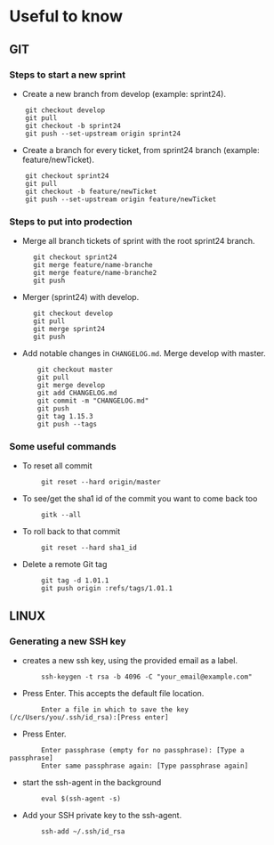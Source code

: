 # Useful to know

## GIT

### Steps to start a new sprint
  * Create a new branch from develop (example: sprint24).
```
    git checkout develop
    git pull
    git checkout -b sprint24
    git push --set-upstream origin sprint24
```
  * Create a branch for every ticket, from sprint24 branch (example: feature/newTicket).
```
    git checkout sprint24
    git pull
    git checkout -b feature/newTicket
    git push --set-upstream origin feature/newTicket
```
### Steps to put into prodection
  * Merge all branch tickets of sprint with the root sprint24 branch.
  ```
        git checkout sprint24
        git merge feature/name-branche
        git merge feature/name-branche2
        git push
  ```
  * Merger (sprint24) with develop.
  ```
        git checkout develop
        git pull
        git merge sprint24
        git push
  ```
  * Add notable changes in `CHANGELOG.md`. Merge develop with master. 
 ```
        git checkout master
        git pull
        git merge develop
        git add CHANGELOG.md
        git commit -m "CHANGELOG.md"
        git push
        git tag 1.15.3
        git push --tags
```
### Some useful commands
  * To reset all commit 
``` 
        git reset --hard origin/master 
```
  * To see/get the sha1 id of the commit you want to come back too
```
        gitk --all 
```
  
  * To roll back to that commit
``` 
        git reset --hard sha1_id 
```
  
  * Delete a remote Git tag
``` 
        git tag -d 1.01.1
        git push origin :refs/tags/1.01.1 
```
## LINUX

### Generating a new SSH key
  * creates a new ssh key, using the provided email as a label.
``` 
        ssh-keygen -t rsa -b 4096 -C "your_email@example.com" 
```
  * Press Enter. This accepts the default file location.
``` 
        Enter a file in which to save the key (/c/Users/you/.ssh/id_rsa):[Press enter] 
```
  * Press Enter.
```
        Enter passphrase (empty for no passphrase): [Type a passphrase]
        Enter same passphrase again: [Type passphrase again] 
``` 
  * start the ssh-agent in the background
``` 
        eval $(ssh-agent -s) 
```
  * Add your SSH private key to the ssh-agent.
``` 
        ssh-add ~/.ssh/id_rsa 
```
  
